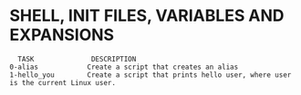 #     SHELL, INIT FILES, VARIABLES AND EXPANSIONS 

      TASK              DESCRIPTION
    0-alias            Create a script that creates an alias
    1-hello_you        Create a script that prints hello user, where user is the current Linux user.


